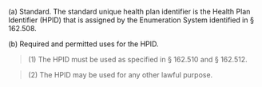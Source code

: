 (a) Standard. The standard unique health plan identifier is the Health Plan Identifier (HPID) that is assigned by the Enumeration System identified in § 162.508.

(b) Required and permitted uses for the HPID. 

> (1) The HPID must be used as specified in § 162.510 and § 162.512.

> (2) The HPID may be used for any other lawful purpose.

